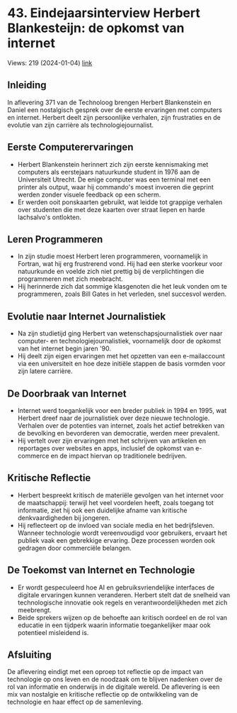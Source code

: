 # 43. Eindejaarsinterview Herbert Blankesteijn: de opkomst van internet
Views: 219 (2024-01-04) [link](https://www.youtube.com/watch?v=9AZtmQQiKdM)


 ## Inleiding
In aflevering 371 van de Technoloog brengen Herbert Blankenstein en Daniel een nostalgisch gesprek over de eerste ervaringen met computers en internet. Herbert deelt zijn persoonlijke verhalen, zijn frustraties en de evolutie van zijn carrière als technologiejournalist.

## Eerste Computerervaringen
- Herbert Blankenstein herinnert zich zijn eerste kennismaking met computers als eerstejaars natuurkunde student in 1976 aan de Universiteit Utrecht. De enige computer was een terminal met een printer als output, waar hij commando's moest invoeren die geprint werden zonder visuele feedback op een scherm.
- Er werden ooit ponskaarten gebruikt, wat leidde tot grappige verhalen over studenten die met deze kaarten over straat liepen en harde lachsalvo's ontlokten.

## Leren Programmeren
- In zijn studie moest Herbert leren programmeren, voornamelijk in Fortran, wat hij erg frustrerend vond. Hij had een sterke voorkeur voor natuurkunde en voelde zich niet prettig bij de verplichtingen die programmeren met zich meebracht.
- Hij herinnerde zich dat sommige klasgenoten die het leuk vonden om te programmeren, zoals Bill Gates in het verleden, snel succesvol werden.

## Evolutie naar Internet Journalistiek
- Na zijn studietijd ging Herbert van wetenschapsjournalistiek over naar computer- en technologiejournalistiek, voornamelijk door de opkomst van het internet begin jaren '90.
- Hij deelt zijn eigen ervaringen met het opzetten van een e-mailaccount via een universiteit en hoe deze initiële stappen de basis vormden voor zijn latere carrière.

## De Doorbraak van Internet
- Internet werd toegankelijk voor een breder publiek in 1994 en 1995, wat Herbert dreef naar de journalistiek over deze nieuwe technologie. Verhalen over de potenties van internet, zoals het actief betrekken van de bevolking en bevorderen van democratie, werden meer prevalent.
- Hij vertelt over zijn ervaringen met het schrijven van artikelen en reportages over websites en apps, inclusief de opkomst van e-commerce en de impact hiervan op traditionele bedrijven.

## Kritische Reflectie
- Herbert bespreekt kritisch de materiële gevolgen van het internet voor de maatschappij: terwijl het veel voordelen heeft, zoals toegang tot informatie, ziet hij ook een duidelijke afname van kritische denkvaardigheden bij jongeren.
- Hij reflecteert op de invloed van sociale media en het bedrijfsleven. Wanneer technologie wordt vereenvoudigd voor gebruikers, ervaart het publiek vaak een gebrekkige ervaring. Deze processen worden ook gedragen door commerciële belangen.

## De Toekomst van Internet en Technologie
- Er wordt gespeculeerd hoe AI en gebruiksvriendelijke interfaces de digitale ervaringen kunnen veranderen. Herbert stelt dat de snelheid van technologische innovatie ook regels en verantwoordelijkheden met zich meebrengt.
- Beide sprekers wijzen op de behoefte aan kritisch oordeel en de rol van educatie in een tijdperk waarin informatie toegankelijker maar ook potentieel misleidend is.

## Afsluiting
De aflevering eindigt met een oproep tot reflectie op de impact van technologie op ons leven en de noodzaak om te blijven nadenken over de rol van informatie en onderwijs in de digitale wereld. De aflevering is een mix van nostalgie en kritische reflectie op de ontwikkeling van de technologie en haar effect op de samenleving.